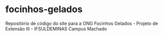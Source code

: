 # focinhos-gelados
Repositório de código do site para a ONG Focinhos Gelados - Projeto de Extensão III - IFSULDEMINAS Campus Machado
